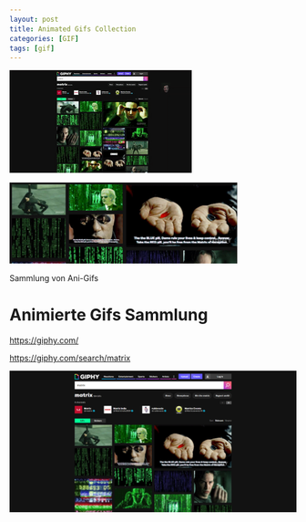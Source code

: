 ```yaml
---
layout: post
title: Animated Gifs Collection 
categories: [GIF]
tags: [gif]
--- 
```

![](../pic/2021-01-28_14-55-24-output.gif)

![](../pic/Screenshot_2021-01-27%20Matrix%20GIFs%20-%20Find%20Share%20on%20GIPHY-crop.png)

Sammlung von Ani-Gifs

# Animierte Gifs Sammlung

<https://giphy.com/>

<https://giphy.com/search/matrix>

![](../pic/Screenshot_2021-01-27%20Matrix%20GIFs%20-%20Find%20Share%20on%20GIPHY.png)


